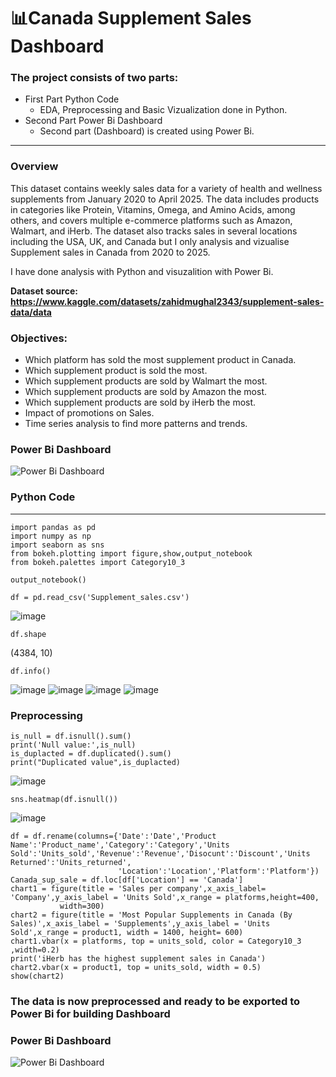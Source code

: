# 📊Canada Supplement Sales Dashboard
### The project consists of two parts:
+ First Part Python Code
  + EDA, Preprocessing and Basic Vizualization done in Python.
+ Second Part Power Bi Dashboard
  + Second part (Dashboard) is created using Power Bi.
---------
### Overview
This dataset contains weekly sales data for a variety of health and wellness supplements from January 2020 to April 2025. The data includes products in categories like Protein, Vitamins, Omega, and Amino Acids, among others, and covers multiple e-commerce platforms such as Amazon, Walmart, and iHerb. The dataset also tracks sales in several locations including the USA, UK, and Canada but I only analysis and vizualise Supplement sales in Canada from 2020 to 2025.

I have done analysis with Python and visuzalition with Power Bi.

<b> Dataset source: https://www.kaggle.com/datasets/zahidmughal2343/supplement-sales-data/data </b>
### Objectives: 
+ Which platform has sold the most supplement product in Canada.
+ Which supplement product is sold the most.
+ Which supplement products are sold by Walmart the most.
+ Which supplement products are sold by Amazon the most.
+ Which supplement products are sold by iHerb the most.
+ Impact of promotions on Sales.
+ Time series analysis to find more patterns and trends.


### Power Bi Dashboard
![Power Bi Dashboard](https://github.com/user-attachments/assets/3798c0d7-3c5d-4caa-a08d-16ba7d79ad77)

### Python Code
--------------------

```
import pandas as pd
import numpy as np
import seaborn as sns
from bokeh.plotting import figure,show,output_notebook
from bokeh.palettes import Category10_3

output_notebook()
```

```
df = pd.read_csv('Supplement_sales.csv')
```
![image](https://github.com/user-attachments/assets/44aadf3f-88f2-48af-a227-7ff1b81a872c)

```
df.shape
```
(4384, 10)

```
df.info()
```
![image](https://github.com/user-attachments/assets/433e1a62-961c-4c5f-a8f7-383e40515d8c)
![image](https://github.com/user-attachments/assets/caaed6be-b4ae-48ca-af40-4d723ea4041d)
![image](https://github.com/user-attachments/assets/fd0a48b7-d8dc-42a7-84d4-f7898921184a)
![image](https://github.com/user-attachments/assets/b46732a8-d6cf-4ba5-89be-78a0824a5d9b)

### Preprocessing
```
is_null = df.isnull().sum()
print('Null value:',is_null)
is_duplacted = df.duplicated().sum()
print("Duplicated value",is_duplacted)

```
![image](https://github.com/user-attachments/assets/accd31b9-ec53-45cb-b0ff-fbecc542dde9)

```
sns.heatmap(df.isnull())
```

![image](https://github.com/user-attachments/assets/e9175c6f-dfa0-446e-9ae9-1c2144b8fa5d)

```
df = df.rename(columns={'Date':'Date','Product Name':'Product_name','Category':'Category','Units Sold':'Units_sold','Revenue':'Revenue','Disocunt':'Discount','Units Returned':'Units_returned',
                        'Location':'Location','Platform':'Platform'})
Canada_sup_sale = df.loc[df['Location'] == 'Canada']
chart1 = figure(title = 'Sales per company',x_axis_label= 'Company',y_axis_label = 'Units Sold',x_range = platforms,height=400, 
           width=300)
chart2 = figure(title = 'Most Popular Supplements in Canada (By Sales)',x_axis_label = 'Supplements',y_axis_label = 'Units Sold',x_range = product1, width = 1400, height= 600)
chart1.vbar(x = platforms, top = units_sold, color = Category10_3 ,width=0.2)
print('iHerb has the highest supplement sales in Canada')
chart2.vbar(x = product1, top = units_sold, width = 0.5)
show(chart2)
```

### The data is now preprocessed and ready to be exported to Power Bi for building Dashboard
### Power Bi Dashboard
![Power Bi Dashboard](https://github.com/user-attachments/assets/3798c0d7-3c5d-4caa-a08d-16ba7d79ad77)

